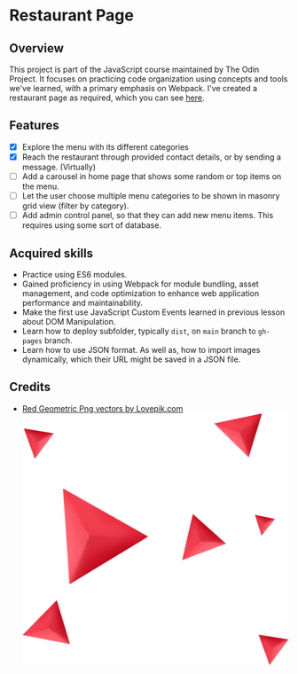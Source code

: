 # Restaurant Page

## Overview

This project is part of the JavaScript course maintained by The Odin Project. It focuses on practicing code organization using concepts and tools we've learned, with a primary emphasis on Webpack. I've created a restaurant page as required, which you can see [here](https://abed-37h.github.io/restaurant-page/).

## Features

- [x] Explore the menu with its different categories
- [x] Reach the restaurant through provided contact details, or by sending a message. (Virtually)
- [ ] Add a carousel in home page that shows some random or top items on the menu.
- [ ] Let the user choose multiple menu categories to be shown in masonry grid view (filter by category).
- [ ] Add admin control panel, so that they can add new menu items. This requires using some sort of database.

## Acquired skills

- Practice using ES6 modules.
- Gained proficiency in using Webpack for module bundling, asset management, and code optimization to enhance web application performance and maintainability.
- Make the first use JavaScript Custom Events learned in previous lesson about DOM Manipulation.
- Learn how to deploy subfolder, typically `dist`, on `main` branch to `gh-pages` branch.
- Learn how to use JSON format. As well as, how to import images dynamically, which their URL might be saved in a JSON file.

## Credits
- [Red Geometric Png vectors by Lovepik.com](https://lovepik.com/images/png-red-geometric.html)
![Triangle pattern background corner](./src/assets/images/triangle-pattern-bg-corner.png)
